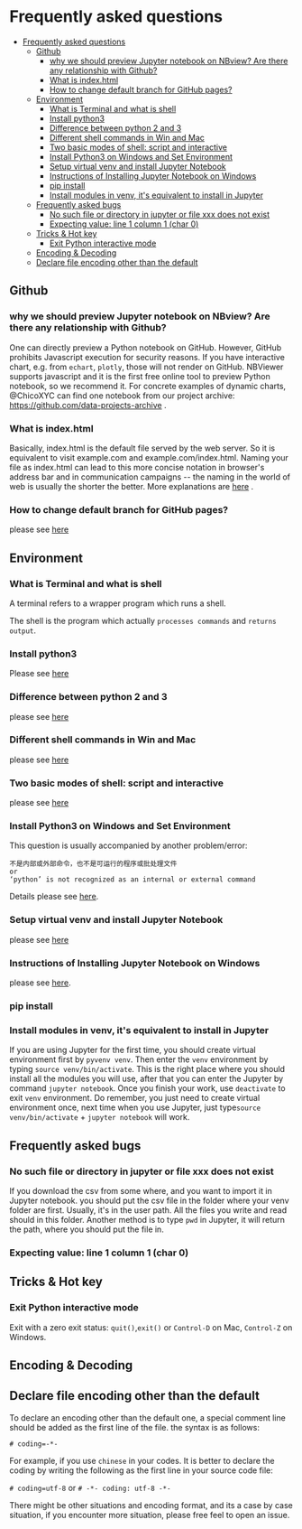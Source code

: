 # Frequently asked questions

<!-- TOC -->

- [Frequently asked questions](#frequently-asked-questions)
    - [Github](#github)
        - [why we should preview Jupyter notebook on NBview? Are there any relationship with Github?](#why-we-should-preview-jupyter-notebook-on-nbview-are-there-any-relationship-with-github)
        - [What is index.html](#what-is-indexhtml)
        - [How to change default branch for GitHub pages?](#how-to-change-default-branch-for-github-pages)
    - [Environment](#environment)
        - [What is Terminal and what is shell](#what-is-terminal-and-what-is-shell)
        - [Install python3](#install-python3)
        - [Difference between python 2 and 3](#difference-between-python-2-and-3)
        - [Different shell commands in Win and Mac](#different-shell-commands-in-win-and-mac)
        - [Two basic modes of shell: script and interactive](#two-basic-modes-of-shell-script-and-interactive)
        - [Install Python3 on Windows and Set Environment](#install-python3-on-windows-and-set-environment)
        - [Setup virtual venv and install Jupyter Notebook](#setup-virtual-venv-and-install-jupyter-notebook)
        - [Instructions of Installing Jupyter Notebook on Windows](#instructions-of-installing-jupyter-notebook-on-windows)
        - [pip install](#pip-install)
        - [Install modules in venv, it's equivalent to install in Jupyter](#install-modules-in-venv-its-equivalent-to-install-in-jupyter)
    - [Frequently asked bugs](#frequently-asked-bugs)
        - [No such file or directory in jupyter or file xxx does not exist](#no-such-file-or-directory-in-jupyter-or-file-xxx-does-not-exist)
        - [Expecting value: line 1 column 1 (char 0)](#expecting-value-line-1-column-1-char-0)
    - [Tricks & Hot key](#tricks--hot-key)
        - [Exit Python interactive mode](#exit-python-interactive-mode)
    - [Encoding & Decoding](#encoding--decoding)
    - [Declare file encoding other than the default](#declare-file-encoding-other-than-the-default)

<!-- /TOC -->

## Github

### why we should preview Jupyter notebook on NBview? Are there any relationship with Github?

One can directly preview a Python notebook on GitHub. However, GitHub prohibits Javascript execution for security reasons. If you have interactive chart, e.g. from `echart`, `plotly`, those will not render on GitHub. NBViewer supports javascript and it is the first free online tool to preview Python notebook, so we recommend it. For concrete examples of dynamic charts, @ChicoXYC can find one notebook from our project archive: https://github.com/data-projects-archive .

### What is index.html

Basically, index.html is the default file served by the web server. So it is equivalent to visit example.com and example.com/index.html. Naming your file as index.html can lead to this more concise notation in browser's address bar and in communication campaigns -- the naming in the world of web is usually the shorter the better. More explanations are [here](https://en.wikipedia.org/wiki/Webserver_directory_index) .

### How to change default branch for GitHub pages?

please see [here](https://github.com/hupili/python-for-data-and-media-communication-gitbook/issues/23)

## Environment

### What is Terminal and what is shell

A terminal refers to a wrapper program which runs a shell.

The shell is the program which actually `processes commands` and `returns output`.

### Install python3

Please see [here](https://github.com/hupili/python-for-data-and-media-communication-gitbook/blob/master/setup-environment.md)

### Difference between python 2 and 3

please see [here](https://github.com/hupili/python-for-data-and-media-communication-gitbook/blob/master/python-2-vs-python-3.md)

### Different shell commands in Win and Mac

please see [here](https://carolhsu.gitbooks.io/django-girls-tutorial-traditional-chiness/content/intro_to_command_line/README.html)

### Two basic modes of shell: script and interactive

please see [here](https://github.com/hupili/python-for-data-and-media-communication-gitbook/blob/master/notes-week-02.md#two-basic-modes-script-and-interactive)

### Install Python3 on Windows and Set Environment

This question is usually accompanied by another problem/error:

```text
不是内部或外部命令，也不是可运行的程序或批处理文件
or
‘python’ is not recognized as an internal or external command
```

Details please see [here](https://github.com/hupili/python-for-data-and-media-communication-gitbook/issues/32).

### Setup virtual venv and install Jupyter Notebook

please see [here](https://github.com/hupili/python-for-data-and-media-communication-gitbook/blob/master/notes-week-04.md#setup-virtualenv-and-install-jupyter-notebook)

### Instructions of Installing Jupyter Notebook on Windows

please see [here](https://github.com/hupili/python-for-data-and-media-communication-gitbook/issues/30).

### pip install

### Install modules in venv, it's equivalent to install in Jupyter

If you are using Jupyter for the first time, you should create virtual environment first by `pyvenv venv`. Then enter the `venv` environment by typing `source venv/bin/activate`. This is the right place where you should install all the modules you will use, after that you can enter the Jupyter by command `jupyter notebook`. Once you finish your work, use `deactivate` to exit `venv` environment. Do remember, you just need to create virtual environment once, next time when you use Jupyter, just type`source venv/bin/activate` + `jupyter notebook` will work.

## Frequently asked bugs

### No such file or directory in jupyter or file xxx does not exist

If you download the csv from some where, and you want to import it in Jupyter notebook. you should put the csv file in the folder where your venv folder are first. Usually, it's in the user path. All the files you write and read should in this folder. Another method is to type `pwd` in Jupyter, it will return the path, where you should put the file in.

### Expecting value: line 1 column 1 (char 0)

## Tricks & Hot key

### Exit Python interactive mode

Exit with a zero exit status: `quit()`,`exit()` or `Control-D` on Mac, `Control-Z` on Windows.

## Encoding & Decoding

## Declare file encoding other than the default

To declare an encoding other than the default one, a special comment line should be added as the first line of the file. the syntax is as follows:

`# coding=-*-`

For example, if you use `chinese` in your codes. It is better to declare the coding by writing the following as the first line in your source code file:

`# coding=utf-8` or `# -*- coding: utf-8 -*-`

There might be other situations and encoding format, and its a case by case situation, if you encounter more situation, please free feel to open an issue.